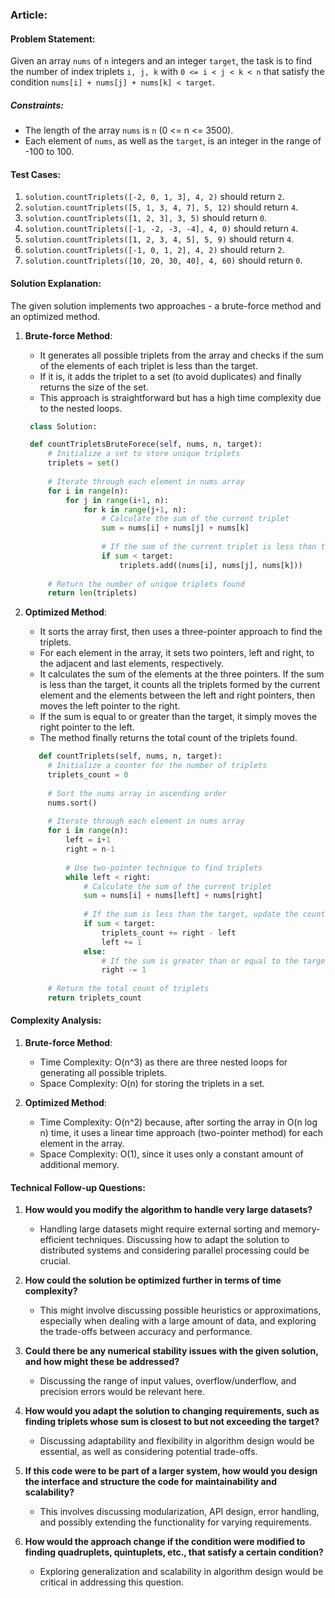### Article:

#### Problem Statement:

Given an array `nums` of `n` integers and an integer `target`, the task is to find the number of index triplets `i, j, k` with `0 <= i < j < k < n` that satisfy the condition `nums[i] + nums[j] + nums[k] < target`.

##### Constraints:
- The length of the array `nums` is `n` (0 <= n <= 3500).
- Each element of `nums`, as well as the `target`, is an integer in the range of -100 to 100.

#### Test Cases:
1. `solution.countTriplets([-2, 0, 1, 3], 4, 2)` should return `2`.
2. `solution.countTriplets([5, 1, 3, 4, 7], 5, 12)` should return `4`.
3. `solution.countTriplets([1, 2, 3], 3, 5)` should return `0`.
4. `solution.countTriplets([-1, -2, -3, -4], 4, 0)` should return `4`.
5. `solution.countTriplets([1, 2, 3, 4, 5], 5, 9)` should return `4`.
6. `solution.countTriplets([-1, 0, 1, 2], 4, 2)` should return `2`.
7. `solution.countTriplets([10, 20, 30, 40], 4, 60)` should return `0`.

#### Solution Explanation:
The given solution implements two approaches - a brute-force method and an optimized method. 

1. **Brute-force Method**:
   - It generates all possible triplets from the array and checks if the sum of the elements of each triplet is less than the target. 
   - If it is, it adds the triplet to a set (to avoid duplicates) and finally returns the size of the set.
   - This approach is straightforward but has a high time complexity due to the nested loops.

   ```python
    class Solution:
   
    def countTripletsBruteForece(self, nums, n, target):
        # Initialize a set to store unique triplets
        triplets = set()
        
        # Iterate through each element in nums array
        for i in range(n):
            for j in range(i+1, n):
                for k in range(j+1, n):
                    # Calculate the sum of the current triplet
                    sum = nums[i] + nums[j] + nums[k]
                    
                    # If the sum of the current triplet is less than the target, add it to the set
                    if sum < target:
                        triplets.add((nums[i], nums[j], nums[k]))
        
        # Return the number of unique triplets found
        return len(triplets)
   ```

2. **Optimized Method**:
   - It sorts the array first, then uses a three-pointer approach to find the triplets.
   - For each element in the array, it sets two pointers, left and right, to the adjacent and last elements, respectively.
   - It calculates the sum of the elements at the three pointers. If the sum is less than the target, it counts all the triplets formed by the current element and the elements between the left and right pointers, then moves the left pointer to the right.
   - If the sum is equal to or greater than the target, it simply moves the right pointer to the left.
   - The method finally returns the total count of the triplets found.

   ```python
      def countTriplets(self, nums, n, target):
        # Initialize a counter for the number of triplets
        triplets_count = 0
        
        # Sort the nums array in ascending order
        nums.sort()
        
        # Iterate through each element in nums array
        for i in range(n):
            left = i+1
            right = n-1
            
            # Use two-pointer technique to find triplets
            while left < right:
                # Calculate the sum of the current triplet
                sum = nums[i] + nums[left] + nums[right]
                
                # If the sum is less than the target, update the counter and move the left pointer to the right
                if sum < target:
                    triplets_count += right - left
                    left += 1
                else:
                    # If the sum is greater than or equal to the target, move the right pointer to the left
                    right -= 1
        
        # Return the total count of triplets
        return triplets_count 
   
   ```

#### Complexity Analysis:

1. **Brute-force Method**:
   - Time Complexity: O(n^3) as there are three nested loops for generating all possible triplets.
   - Space Complexity: O(n) for storing the triplets in a set.

2. **Optimized Method**:
   - Time Complexity: O(n^2) because, after sorting the array in O(n log n) time, it uses a linear time approach (two-pointer method) for each element in the array.
   - Space Complexity: O(1), since it uses only a constant amount of additional memory.

#### Technical Follow-up Questions:

1. **How would you modify the algorithm to handle very large datasets?**
   - Handling large datasets might require external sorting and memory-efficient techniques. Discussing how to adapt the solution to distributed systems and considering parallel processing could be crucial.

2. **How could the solution be optimized further in terms of time complexity?**
   - This might involve discussing possible heuristics or approximations, especially when dealing with a large amount of data, and exploring the trade-offs between accuracy and performance.

3. **Could there be any numerical stability issues with the given solution, and how might these be addressed?**
   - Discussing the range of input values, overflow/underflow, and precision errors would be relevant here.

4. **How would you adapt the solution to changing requirements, such as finding triplets whose sum is closest to but not exceeding the target?**
   - Discussing adaptability and flexibility in algorithm design would be essential, as well as considering potential trade-offs.

5. **If this code were to be part of a larger system, how would you design the interface and structure the code for maintainability and scalability?**
   - This involves discussing modularization, API design, error handling, and possibly extending the functionality for varying requirements.

6. **How would the approach change if the condition were modified to finding quadruplets, quintuplets, etc., that satisfy a certain condition?**
   - Exploring generalization and scalability in algorithm design would be critical in addressing this question.